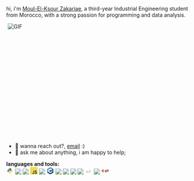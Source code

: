 
hi, i'm [Moul-El-Ksour Zakariae](https://www.linkedin.com/in/zakariae-moul-el-ksour-b35bb01b9/), a third-year Industrial Engineering student from Morocco, with a strong passion for programming and data analysis.



  <img align="right" alt="GIF" src="https://github.com/abhisheknaiidu/abhisheknaiidu/blob/master/code.gif?raw=true" width="500" height="320" />
  
- 💼 wanna reach out?, [email](mailto:moulelksourzakariae@gmail.com) :)
- 💬 ask me about anything, i am happy to help;

**languages and tools:**  
<code><img height="20" src="https://raw.githubusercontent.com/github/explore/80688e429a7d4ef2fca1e82350fe8e3517d3494d/topics/python/python.png"></code>
<code><img height="20" src="https://encrypted-tbn0.gstatic.com/images?q=tbn:ANd9GcSAJS55NI1qjx4cPdOgxhk54qStPDnr8KfPJt8GncI_Ow&s"></code>
<code><img height="20" src="https://cdn.freebiesupply.com/logos/large/2x/css3-logo-png-transparent.png"></code>
<code><img height="20" src="https://raw.githubusercontent.com/github/explore/80688e429a7d4ef2fca1e82350fe8e3517d3494d/topics/javascript/javascript.png"></code>
<code><img height="20" src="https://upload.wikimedia.org/wikipedia/commons/1/19/C_Logo.png"></code>
<code><img height="20" src="https://raw.githubusercontent.com/github/explore/80688e429a7d4ef2fca1e82350fe8e3517d3494d/topics/cpp/cpp.png"></code>
<code><img height="20" src="https://upload.wikimedia.org/wikipedia/commons/thumb/2/21/Matlab_Logo.png/800px-Matlab_Logo.png"></code>
<code><img height="20" src="https://upload.wikimedia.org/wikipedia/commons/thumb/1/1b/R_logo.svg/640px-R_logo.svg.png"></code>
<code><img height="20" src="https://www.djangoproject.com/m/img/logos/django-logo-positive.png"></code>
<code><img height="20" src="https://www.innozant.com/wp-content/uploads/2023/05/oracle-sql.jpg"></code>
<code><img height="20" src="https://raw.githubusercontent.com/github/explore/80688e429a7d4ef2fca1e82350fe8e3517d3494d/topics/mysql/mysql.png"></code>
<code><img height="20" src="https://encrypted-tbn0.gstatic.com/images?q=tbn:ANd9GcQIIkjVbRk028fGJHoac9stSXspiITjbwiwrzZ_W0OmqQ&s"></code>
<code><img height="20" src="https://raw.githubusercontent.com/github/explore/80688e429a7d4ef2fca1e82350fe8e3517d3494d/topics/git/git.png"></code>







